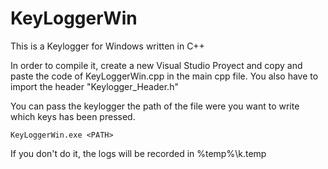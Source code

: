 # KeyLoggerWin

This is a Keylogger for Windows written in C++


In order to compile it, create a new Visual Studio Proyect and copy and paste the code of KeyLoggerWin.cpp in the main cpp file. You also have to import the header "Keylogger_Header.h"


You can pass the keylogger the path of the file were you want to write which keys has been pressed. 

`KeyLoggerWin.exe <PATH>`

If you don't do it, the logs will be recorded in %temp%\k.temp